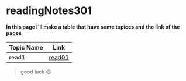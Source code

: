 # readingNotes301

****In this page i`ll make a table that have some topices and the link of the pages****

| Topic Name | Link |
| ----------- | ----------- |
| read1 | [read01](https://muna-jebril.github.io/reading-notes/.) |



 > good luck :smile: